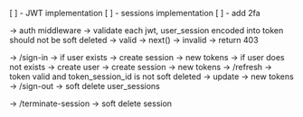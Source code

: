 [ ] - JWT implementation
[ ] - sessions implementation
[ ] - add 2fa

-> auth middleware -> validate each jwt, user_session encoded into token should not be soft deleted
-> valid -> next()
-> invalid -> return 403

-> /sign-in -> if user exists -> create session -> new tokens
-> if user does not exists -> create user -> create session -> new tokens
-> /refresh -> token valid and token_session_id is not soft deleted -> update -> new tokens
-> /sign-out -> soft delete user_sessions

-> /terminate-session -> soft delete session
